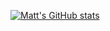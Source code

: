 [![Matt's GitHub stats](https://github-readme-stats-git-masterrstaa-rickstaa.vercel.app/api?username=Mattvogel&count_private=true&show_icons=true&theme=synthwave)](https://github.com/anuraghazra/github-readme-stats)
